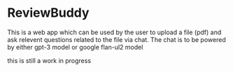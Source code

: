 # ReviewBuddy

This is a web app which can be used by the user to upload a file (pdf) and ask relevent questions related to the file via chat.
The chat is to be powered by either gpt-3 model or google flan-ul2 model

this is still a work in progress
